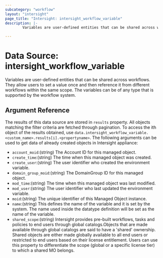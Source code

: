 ```yaml
---
subcategory: "workflow"
layout: "intersight"
page_title: "Intersight: intersight_workflow_variable"
description: |-
        Variables are user-defined entities that can be shared across workflows. They allow users to set a value once and then reference it from different workflows within the same scope. The variables can be of any type that is supported by the workflow system.

---
```


# Data Source: intersight_workflow_variable
Variables are user-defined entities that can be shared across workflows. They allow users to set a value once and then reference it from different workflows within the same scope. The variables can be of any type that is supported by the workflow system.
## Argument Reference
The results of this data source are stored in `results` property.
All objects matching the filter criteria are fetched through pagination.
To access the ith object of the results obtained, use `data.intersight_workflow_variable.<custom_name>.results[i].<propertyname>`.
The following arguments can be used to get data of already created objects in Intersight appliance:
* `account_moid`:(string) The Account ID for this managed object. 
* `create_time`:(string) The time when this managed object was created. 
* `create_user`:(string) The user identifier who created the environment variable. 
* `domain_group_moid`:(string) The DomainGroup ID for this managed object. 
* `mod_time`:(string) The time when this managed object was last modified. 
* `mod_user`:(string) The user identifier who last updated the environment variable. 
* `moid`:(string) The unique identifier of this Managed Object instance. 
* `name`:(string) This defines the name of the variable and it is set by the system. The name used inside the datatype definition will be set as the name of the variable. 
* `shared_scope`:(string) Intersight provides pre-built workflows, tasks and policies to end users through global catalogs.Objects that are made available through global catalogs are said to have a 'shared' ownership. Shared objects are either made globally available to all end users or restricted to end users based on their license entitlement. Users can use this property to differentiate the scope (global or a specific license tier) to which a shared MO belongs. 
 
